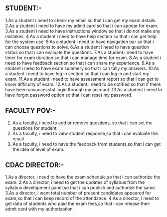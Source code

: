
## STUDENT:-

1.As a student i need to check my email so that i can get my exam details.
2.As a student i need to have my admit card so that i can appear for exam.
3.As a student i need to have instructions window so that i do not make any mistakes.
4.As a student i need to have help section so that i can get help for the system use.
5.As a student i need to have navigation bar so that i can choose questions to solve.
6.As a student i need to have question status so that i can evaluate the questions.
7.As a student i need to have timer for exam duration so that i can manage time for exam.
8.As a student i need to have feedback section so that i can share my experience.
9.As a student i need to have exam summery so that i can tally my answers.
10.As a student i need to have log in section so that i can log in and start my exam.
11.As a student i need to have assessment report so that i can get to know difficulty of exam.
12.As a student i need to be notified so that if there have been unsuccessful login through my account.
13.As a student i need to have forgot password option so that i can reset my password.
	

## FACULTY POV:-

1. As a faculty, i need to add or remove questions, so that i can set the questions for student.
2. As a faculty, i need to view student response,so that i can evaluate the result
3. As a faculty, i need to have the feedback from students,so that i can get the idea of level of exam.

## CDAC DIRECTOR:- 

1.As a director, i need to have the exam schedule,so that i can authorize the exam.
2.As a director, i need to get the updates of syllabus from the syllabus development panel,so that i can publish and authorize the same.
3.As a director, i want total number of present candidates appeared for exam,so that i can keep record of the attendance. 
4.As a director, i need to get data of students who paid the exam fees,so that i can release their admit card with my authorization.
 
